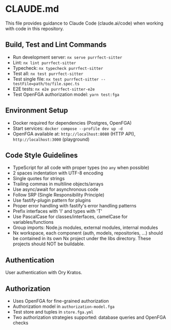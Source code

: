 # CLAUDE.md

This file provides guidance to Claude Code (claude.ai/code) when working with code in this repository.

## Build, Test and Lint Commands

- Run development server: `nx serve purrfect-sitter`
- Lint: `nx lint purrfect-sitter`
- Typecheck: `nx typecheck purrfect-sitter`
- Test all: `nx test purrfect-sitter`
- Test single file: `nx test purrfect-sitter --testFile=path/to/file.spec.ts`
- E2E tests: `nx e2e purrfect-sitter-e2e`
- Test OpenFGA authorization model: `yarn test:fga`

## Environment Setup

- Docker required for dependencies (Postgres, OpenFGA)
- Start services: `docker compose --profile dev up -d`
- OpenFGA available at: `http://localhost:8080` (HTTP API), `http://localhost:3000` (playground)

## Code Style Guidelines

- TypeScript for all code with proper types (no `any` when possible)
- 2 spaces indentation with UTF-8 encoding
- Single quotes for strings
- Trailing commas in multiline objects/arrays
- Use async/await for asynchronous code
- Follow SRP (Single Responsibility Principle)
- Use fastify-plugin pattern for plugins
- Proper error handling with fastify's error handling patterns
- Prefix interfaces with 'I' and types with 'T'
- Use PascalCase for classes/interfaces, camelCase for variables/functions
- Group imports: Node.js modules, external modules, internal modules
- Nx workspace, each component (auth, models, repositories, ...) should be contained in its own Nx project under the libs directory. These projects should NOT be buildable.

## Authentication

User authentication with Ory Kratos.

## Authorization

- Uses OpenFGA for fine-grained authorization
- Authorization model in `authorization-model.fga`
- Test store and tuples in `store.fga.yml`
- Two authorization strategies supported: database queries and OpenFGA checks
